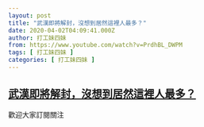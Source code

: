 ```yaml
---
layout: post
title: "武漢即將解封，沒想到居然這裡人最多？"
date: 2020-04-02T04:09:41.000Z
author: 打工妹四妹
from: https://www.youtube.com/watch?v=PrdhBL_DWPM
tags: [ 打工妹四妹 ]
categories: [ 打工妹四妹 ]
---
```

<!--1585800581000-->
[武漢即將解封，沒想到居然這裡人最多？](https://www.youtube.com/watch?v=PrdhBL_DWPM)
------

<div>
歡迎大家訂閱關注
</div>
